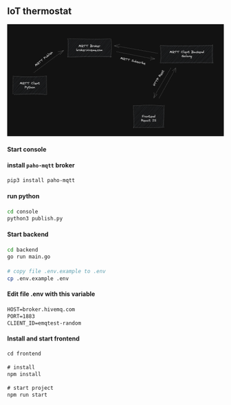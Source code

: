 ## IoT thermostat

![flow](./flow.png)

#### Start console

#### install `paho-mqtt` broker

```bash
pip3 install paho-mqtt
```

#### run python

```bash
cd console
python3 publish.py
```

#### Start backend

```bash
cd backend
go run main.go

# copy file .env.example to .env
cp .env.example .env
```

#### Edit file .env with this variable

```
HOST=broker.hivemq.com
PORT=1883
CLIENT_ID=emqtest-random
```

#### Install and start frontend

```
cd frontend

# install
npm install

# start project
npm run start
```
